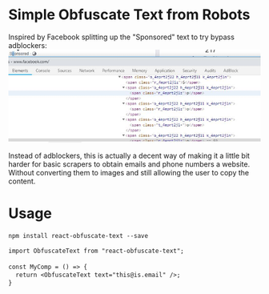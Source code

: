 # Simple Obfuscate Text from Robots
Inspired by Facebook splitting up the "Sponsored" text to try bypass adblockers:
![Facebook Sponsored](images/facebook.jpg "Facebook Sponsored")

Instead of adblockers, this is actually a decent way of making it a little bit harder for basic scrapers to obtain emails and phone numbers a website. Without converting them to images and still allowing the user to copy the content.

# Usage

```
npm install react-obfuscate-text --save
```

```
import ObfuscateText from "react-obfuscate-text";

const MyComp = () => {
  return <ObfuscateText text="this@is.email" />;
}
```
